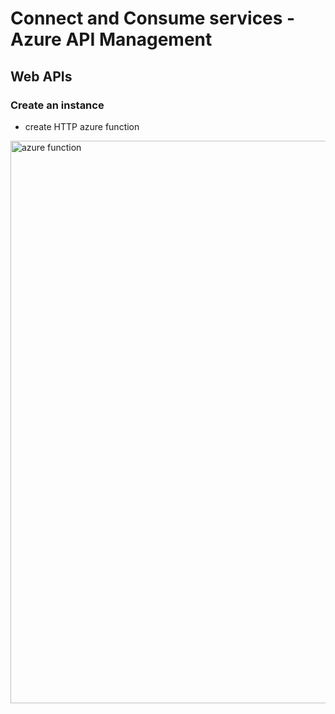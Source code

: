 # Connect and Consume services - Azure API Management


## Web APIs

### Create an instance

- create HTTP azure function
<img src="/pictures/az_function.png" title="azure function"  width="900">